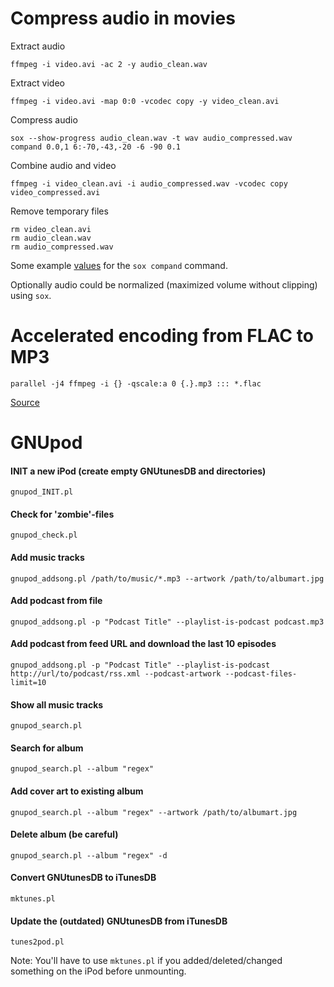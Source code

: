 # Compress audio in movies

Extract audio

    ffmpeg -i video.avi -ac 2 -y audio_clean.wav

Extract video

    ffmpeg -i video.avi -map 0:0 -vcodec copy -y video_clean.avi

Compress audio

    sox --show-progress audio_clean.wav -t wav audio_compressed.wav compand 0.0,1 6:-70,-43,-20 -6 -90 0.1

Combine audio and video

    ffmpeg -i video_clean.avi -i audio_compressed.wav -vcodec copy video_compressed.avi

Remove temporary files

    rm video_clean.avi
    rm audio_clean.wav
    rm audio_compressed.wav

Some example [values](http://forum.doom9.org/showthread.php?t=165807) for the `sox compand` command.

Optionally audio could be normalized (maximized volume without clipping) using `sox`.


# Accelerated encoding from FLAC to MP3

    parallel -j4 ffmpeg -i {} -qscale:a 0 {.}.mp3 ::: *.flac

[Source](https://wiki.archlinux.org/index.php/Convert_Flac_to_Mp3#Parallel_version)


# GNUpod

#### INIT a new iPod (create empty GNUtunesDB and directories)
    gnupod_INIT.pl

#### Check for 'zombie'-files
    gnupod_check.pl

#### Add music tracks
    gnupod_addsong.pl /path/to/music/*.mp3 --artwork /path/to/albumart.jpg

#### Add podcast from file
    gnupod_addsong.pl -p "Podcast Title" --playlist-is-podcast podcast.mp3

#### Add podcast from feed URL and download the last 10 episodes
    gnupod_addsong.pl -p "Podcast Title" --playlist-is-podcast http://url/to/podcast/rss.xml --podcast-artwork --podcast-files-limit=10

#### Show all music tracks
    gnupod_search.pl

#### Search for album
    gnupod_search.pl --album "regex"

#### Add cover art to existing album
    gnupod_search.pl --album "regex" --artwork /path/to/albumart.jpg

#### Delete album (be careful)
    gnupod_search.pl --album "regex" -d

#### Convert GNUtunesDB to iTunesDB
    mktunes.pl

#### Update the (outdated) GNUtunesDB from iTunesDB
    tunes2pod.pl

Note: You'll have to use `mktunes.pl` if you added/deleted/changed something on the iPod before unmounting.
